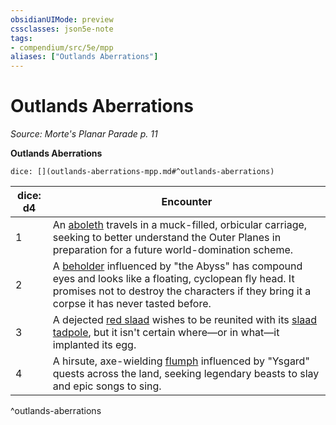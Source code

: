 ```yaml
---
obsidianUIMode: preview
cssclasses: json5e-note
tags:
- compendium/src/5e/mpp
aliases: ["Outlands Aberrations"]
---
```

# Outlands Aberrations
*Source: Morte's Planar Parade p. 11* 

**Outlands Aberrations**

`dice: [](outlands-aberrations-mpp.md#^outlands-aberrations)`

| dice: d4 | Encounter |
|----------|-----------|
| 1 | An [aboleth](Mechanics/bestiary/aberration/aboleth.md) travels in a muck-filled, orbicular carriage, seeking to better understand the Outer Planes in preparation for a future world-domination scheme. |
| 2 | A [beholder](Mechanics/bestiary/aberration/beholder.md) influenced by "the Abyss" has compound eyes and looks like a floating, cyclopean fly head. It promises not to destroy the characters if they bring it a corpse it has never tasted before. |
| 3 | A dejected [red slaad](Mechanics/bestiary/aberration/red-slaad.md) wishes to be reunited with its [slaad tadpole](Mechanics/bestiary/aberration/slaad-tadpole.md), but it isn't certain where—or in what—it implanted its egg. |
| 4 | A hirsute, axe-wielding [flumph](Mechanics/bestiary/aberration/flumph.md) influenced by "Ysgard" quests across the land, seeking legendary beasts to slay and epic songs to sing. |
^outlands-aberrations